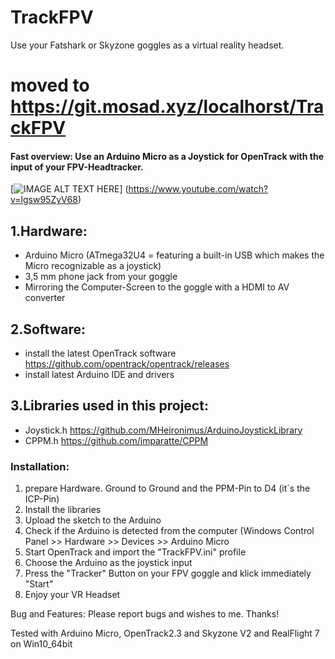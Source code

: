 # TrackFPV
Use your Fatshark or Skyzone goggles as a virtual reality headset.

# moved to https://git.mosad.xyz/localhorst/TrackFPV

#### Fast overview: Use an Arduino Micro as a Joystick for OpenTrack with the input of your FPV-Headtracker.

[![IMAGE ALT TEXT HERE](https://img.youtube.com/vi/lgsw95ZyV68/0.jpg)]
(https://www.youtube.com/watch?v=lgsw95ZyV68)

## 1.Hardware:
-	Arduino Micro (ATmega32U4 = featuring a built-in USB which makes the Micro recognizable as a joystick)
-	3,5 mm phone jack from your goggle
-	Mirroring the Computer-Screen to the goggle with a HDMI to AV converter

## 2.Software:
-	install the latest OpenTrack software https://github.com/opentrack/opentrack/releases
-	install latest Arduino IDE and drivers

## 3.Libraries used in this project:
-	Joystick.h https://github.com/MHeironimus/ArduinoJoystickLibrary
-	CPPM.h https://github.com/jmparatte/CPPM

### Installation: 
1. prepare Hardware. Ground to Ground and the PPM-Pin to D4 (it´s the ICP-Pin) 
2. Install the libraries 
3. Upload the sketch to the Arduino 
4. Check if the Arduino is detected from the computer (Windows Control Panel >> Hardware >> Devices >> Arduino Micro 
5. Start OpenTrack and import the "TrackFPV.ini" profile 
6. Choose the Arduino as the joystick input 
7. Press the "Tracker" Button on your FPV goggle and klick immediately "Start" 
8. Enjoy your VR Headset

Bug and Features: Please report bugs and wishes to me. Thanks!

Tested with Arduino Micro, OpenTrack2.3 and Skyzone V2 and RealFlight 7 on Win10_64bit

